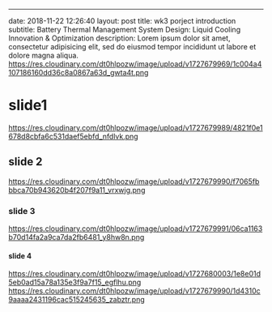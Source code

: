 ---
date: 2018-11-22 12:26:40
layout: post
title: wk3 porject introduction
subtitle: Battery Thermal Management System Design: Liquid Cooling Innovation & Optimization
description: Lorem ipsum dolor sit amet, consectetur adipisicing elit, sed do eiusmod tempor incididunt ut labore et dolore magna aliqua.
https://res.cloudinary.com/dt0hlpozw/image/upload/v1727679969/1c004a4107186160dd36c8a0867a63d_gwta4t.png



# slide1
https://res.cloudinary.com/dt0hlpozw/image/upload/v1727679989/4821f0e1678d8cbfa6c531daef5ebfd_nfdlvk.png
## slide 2
https://res.cloudinary.com/dt0hlpozw/image/upload/v1727679990/f7065fbbbca70b943620b4f207f9a11_vrxwjg.png
### slide 3
https://res.cloudinary.com/dt0hlpozw/image/upload/v1727679991/06ca1163b70d14fa2a9ca7da2fb6481_y8hw8n.png
#### slide 4
https://res.cloudinary.com/dt0hlpozw/image/upload/v1727680003/1e8e01d5eb0ad15a78a135e3f9a7f15_egflhu.png
https://res.cloudinary.com/dt0hlpozw/image/upload/v1727679990/1d4310c9aaaa2431196cac515245635_zabztr.png











